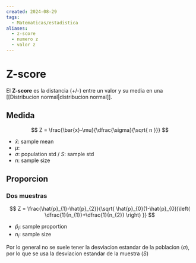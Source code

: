 ```yaml
---
created: 2024-08-29
tags:
  - Matematicas/estadistica
aliases:
  - z-score
  - numero z
  - valor z
---
```

# Z-score
El **Z-score** es la distancia (+/-) entre un valor y su media en una [[Distribucion normal|distribucion normal]].

## Medida
$$
Z = \frac{\bar{x}-\mu}{\dfrac{\sigma}{\sqrt{ n }}}
$$
- $\bar{x}$: sample mean
- $\mu$: 
- $\sigma$: population std / $S$: sample std
- $n$: sample size

## Proporcion
### Dos muestras
$$
Z = \frac{\hat{p}_{1}-\hat{p}_{2}}{\sqrt{ \hat{p}_{0}(1-\hat{p}_{0})\left( \dfrac{1}{n_{1}}+\dfrac{1}{n_{2}} \right) }}
$$
- $\hat{p}_{i}$: sample proportion
- $n_{i}$: sample size

Por lo general no se suele tener la desviacion estandar de la poblacion ($\sigma$), por lo que se usa la desviacion estandar de la muestra ($S$)